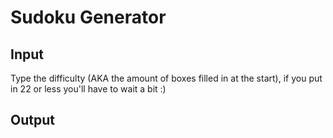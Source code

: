 # Sudoku Generator 
## Input
Type the difficulty (AKA the amount of boxes filled in at the start), if you put in 22 or less you'll have to wait a bit :)


## Output
